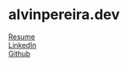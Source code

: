 # alvinpereira.dev

[Resume](https://docs.google.com/document/d/1E9yayN8gYHIZok5vPVkj0P_OfBeDbUXyRflhYRICZzE/edit?usp=sharing)\
[LinkedIn](https://www.linkedin.com/in/alvincpereira/)\
[Github](https://github.com/CarPA8974)
